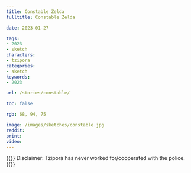 ```yaml
---
title: Constable Zelda
fulltitle: Constable Zelda

date: 2023-01-27

tags:
- 2023
- sketch
characters:
- tzipora
categories:
- sketch
keywords:
- 2023

url: /stories/constable/

toc: false

rgb: 68, 94, 75

image: /images/sketches/constable.jpg
reddit:
print:
video:
---
```

{{<note caption>}}
Disclaimer: Tzipora has never worked for/cooperated with the police.
{{</note>}}